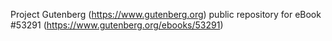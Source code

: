 Project Gutenberg (https://www.gutenberg.org) public repository for
eBook #53291 (https://www.gutenberg.org/ebooks/53291)

